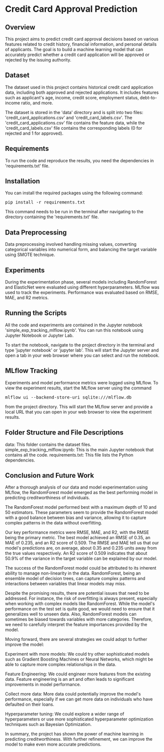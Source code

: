 # Credit Card Approval Prediction
## Overview
This project aims to predict credit card approval decisions based on various features related to credit history, financial information, and personal details of applicants. The goal is to build a machine learning model that can accurately predict whether a credit card application will be approved or rejected by the issuing authority.

## Dataset
The dataset used in this project contains historical credit card application data, including both approved and rejected applications. It includes features such as applicant's age, income, credit score, employment status, debt-to-income ratio, and more.

The dataset is stored in the 'data' directory and is split into two files: 'credit_card_applications.csv' and 'credit_card_labels.csv'. The 'credit_card_applications.csv' file contains the feature data, while the 'credit_card_labels.csv' file contains the corresponding labels (0 for rejected and 1 for approved).

## Requirements
To run the code and reproduce the results, you need the dependencies in 'requirements.txt' file.

## Installation
You can install the required packages using the following command:

<pre>
pip install -r requirements.txt
</pre>

This command needs to be run in the terminal after navigating to the directory containing the 'requirements.txt' file.

## Data Preprocessing
Data preprocessing involved handling missing values, converting categorical variables into numerical form, and balancing the target variable using SMOTE technique.

## Experiments
During the experimentation phase, several models including RandomForest and ElasticNet were evaluated using different hyperparameters. MLflow was used to track the experiments. Performance was evaluated based on RMSE, MAE, and R2 metrics.

## Running the Scripts
All the code and experiments are contained in the Jupyter notebook 'simple_exp_tracking_mlflow.ipynb'. You can run this notebook using Jupyter Notebook or Jupyter Lab.

To start the notebook, navigate to the project directory in the terminal and type 'jupyter notebook' or 'jupyter lab'. This will start the Jupyter server and open a tab in your web browser where you can select and run the notebook.

## MLflow Tracking
Experiments and model performance metrics were logged using MLflow. To view the experiment results, start the MLflow server using the command 

<pre>
mlflow ui --backend-store-uri sqlite:///mlflow.db
</pre>

from the project directory. This will start the MLflow server and provide a local URL that you can open in your web browser to view the experiment results.

## Folder Structure and File Descriptions
data: This folder contains the dataset files.
simple_exp_tracking_mlflow.ipynb: This is the main Jupyter notebook that contains all the code.
requirements.txt: This file lists the Python dependencies.

## Conclusion and Future Work

After a thorough analysis of our data and model experimentation using MLflow, the RandomForest model emerged as the best performing model in predicting creditworthiness of individuals.

The RandomForest model performed best with a maximum depth of 10 and 50 estimators. These parameters seem to provide the RandomForest model with a good balance between bias and variance, allowing it to capture complex patterns in the data without overfitting.

Our key performance metrics were RMSE, MAE, and R2, with the RMSE being the primary metric. The best model achieved an RMSE of 0.35, an MAE of 0.235, and an R2 score of 0.509. The RMSE and MAE tell us that our model's predictions are, on average, about 0.35 and 0.235 units away from the true values respectively. An R2 score of 0.509 indicates that about 50.9% of the variance in the target variable can be explained by our model.

The success of the RandomForest model could be attributed to its inherent ability to manage non-linearity in the data. RandomForest, being an ensemble model of decision trees, can capture complex patterns and interactions between variables that linear models may miss.

Despite the promising results, there are potential issues that need to be addressed. For instance, the risk of overfitting is always present, especially when working with complex models like RandomForest. While the model's performance on the test set is quite good, we would need to ensure that it generalizes well to unseen data. Also, RandomForest models can sometimes be biased towards variables with more categories. Therefore, we need to carefully interpret the feature importances provided by the model.

Moving forward, there are several strategies we could adopt to further improve the model:

Experiment with more models: We could try other sophisticated models such as Gradient Boosting Machines or Neural Networks, which might be able to capture more complex relationships in the data.

Feature Engineering: We could engineer more features from the existing data. Feature engineering is an art and often leads to significant improvements in model performance.

Collect more data: More data could potentially improve the model's performance, especially if we can get more data on individuals who have defaulted on their loans.

Hyperparameter tuning: We could explore a wider range of hyperparameters or use more sophisticated hyperparameter optimization techniques such as Bayesian Optimization.

In summary, the project has shown the power of machine learning in predicting creditworthiness. With further refinement, we can improve the model to make even more accurate predictions.